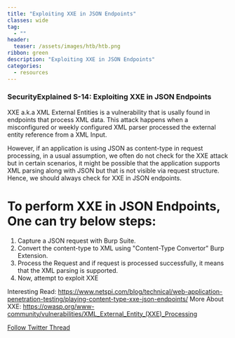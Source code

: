 ```yaml
---
title: "Exploiting XXE in JSON Endpoints"
classes: wide
tag: 
  - ""
header:
  teaser: /assets/images/htb/htb.png
ribbon: green
description: "Exploiting XXE in JSON Endpoints"
categories:
  - resources
---
```


### SecurityExplained S-14: Exploiting XXE in JSON Endpoints


XXE a.k.a XML External Entities is a vulnerability that is usally found in endpoints that process XML data. This attack happens when a misconfigured or weekly configured XML parser processed the external entity reference from a XML Input.

However, if an application is using JSON as content-type in request processing, in a usual assumption, we often do not check for the XXE attack but in certain scenarios, it might be possible that the application supports XML parsing along with JSON but that is not visible via request structure. Hence, we should always check for XXE in JSON endpoints.

# To perform XXE in JSON Endpoints, One can try below steps:

1. Capture a JSON request with Burp Suite.
2. Convert the content-type to XML using "Content-Type Convertor" Burp Extension.
3. Process the Request and if request is processed successfully, it means that the XML parsing is supported.
4. Now, attempt to exploit XXE

Interesting Read: https://www.netspi.com/blog/technical/web-application-penetration-testing/playing-content-type-xxe-json-endpoints/
More About XXE: https://owasp.org/www-community/vulnerabilities/XML_External_Entity_(XXE)_Processing


[Follow Twitter Thread](https://twitter.com/harshbothra_/status/1481974615409041414?s=20&t=DGEwqEwXwFbWH0VXkOKVsQ)
